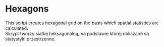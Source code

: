 # Hexagons
This script creates hexagonal grid on the basis which spatial statistics are calculated.<br>
Skrypt tworzy siatkę heksagonalną, na podstawie której obliczane są statystyki przestrzenne.
